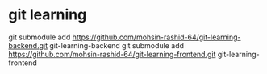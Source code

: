 # git learning
 


git submodule add https://github.com/mohsin-rashid-64/git-learning-backend.git git-learning-backend
git submodule add https://github.com/mohsin-rashid-64/git-learning-frontend.git git-learning-frontend
